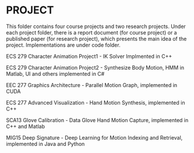 # PROJECT
This folder contains four course projects and two research projects. Under each project folder, there is a report document (for course project) or a published paper (for research project), which presents the main idea of the project. Implementations are under code folder.  

ECS 279 Character Animation Project1 - IK Solver Implmented in C++

ECS 279 Character Animation Project2 - Synthesize Body Motion, HMM in Matlab, UI and others implemented in C#

EEC 277 Graphics Architecture - Parallel Motion Graph, implemented in CUDA

ECS 277 Advanced Visualization - Hand Motion Synthesis, implemented in C++

SCA13 Glove Calibration - Data Glove Hand Motion Capture, implemented in C++ and Matlab

MIG15 Deep Signature - Deep Learning for Motion Indexing and Retrieval, implemented in Java and Python
